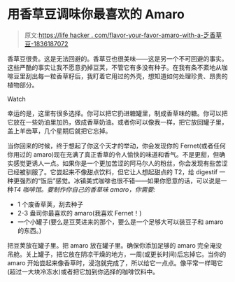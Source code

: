 # 用香草豆调味你最喜欢的 Amaro

> 原文:[https://life hacker . com/flavor-your-favor-amaro-with-a-乏香草豆-1836187072](https://lifehacker.com/flavor-your-favorite-amaro-with-a-spent-vanilla-bean-1836187072)

香草豆很贵。这是无法回避的。香草豆也很美味——这是另一个不可回避的事实。这些严酷的事实让我不愿意扔掉豆荚，不管它有多没有种子。在我有条不紊地从咖啡豆里刮出每一粒香草籽后，我盯着它用过的外壳，想知道如何处理珍贵、昂贵的植物部分。

Watch

幸运的是，这里有很多选择。你可以把它扔进糖罐里，制成香草味的糖。你可以把它放在一些奶油里加热，做成香草奶油。或者你可以像我一样，把它放回罐子里，盖上羊齿草，几个星期后就把它忘掉。

当你回来的时候，终于想起了你这个天才的举动，你会发现你的 Fernet(或者任何你用过的 amaro)现在充满了真正香草的令人愉快的味道和香气。不是更甜，但确实感觉更诱人一点。如果你是一个更加苦涩的阿马尔人的粉丝，你会发现有些苦涩已经被驯服了。它尝起来不像甜点饮料，但它让人想起甜点的 T2，给 digestif 一种更强烈的“饭后”感觉。冰镇美式咖啡也很不错——如果你愿意的话，可以说是一种*T4 咖啡馆。要制作你自己的香草味 amaro，你需要:*

*   1 个废香草荚，刮去种子
*   2-3 盎司你最喜欢的 amaro(我喜欢 Fernet！)
*   一个小罐子(要么是豆荚进来的那个，要么是一个足够大可以装豆子和 amaro 的东西。)

把豆荚放在罐子里。把 amaro 放在罐子里。确保你添加足够的 amaro 完全淹没吊舱。关上罐子，把它放在阴凉干燥的地方，一周(或更长时间)后忘掉它。当你的 amaro 开始尝起来像香草时，浸泡就完成了，所以给它一点点。像平常一样喝它(超过一大块冷冻水)或者把它加到你选择的咖啡饮料中。
